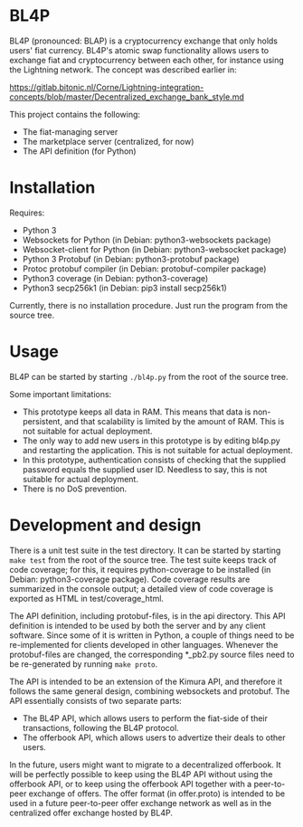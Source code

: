 # BL4P

BL4P (pronounced: BLAP) is a cryptocurrency exchange that only holds users' fiat
currency.
BL4P's atomic swap functionality allows users to exchange fiat and
cryptocurrency between each other, for instance using the Lightning network.
The concept was described earlier in:

https://gitlab.bitonic.nl/Corne/Lightning-integration-concepts/blob/master/Decentralized_exchange_bank_style.md

This project contains the following:

* The fiat-managing server
* The marketplace server (centralized, for now)
* The API definition (for Python)

# Installation

Requires:

* Python 3
* Websockets for Python (in Debian: python3-websockets package)
* Websocket-client for Python (in Debian: python3-websocket package)
* Python 3 Protobuf (in Debian: python3-protobuf package)
* Protoc protobuf compiler (in Debian: protobuf-compiler package)
* Python3 coverage (in Debian: python3-coverage)
* Python3 secp256k1 (in Debian: pip3 install secp256k1)

Currently, there is no installation procedure.
Just run the program from the source tree.

# Usage

BL4P can be started by starting `./bl4p.py` from the root of the source tree.

Some important limitations:

* This prototype keeps all data in RAM.
  This means that data is non-persistent, and that scalability is limited by the
  amount of RAM.
  This is not suitable for actual deployment.
* The only way to add new users in this prototype is by editing bl4p.py and
  restarting the application.
  This is not suitable for actual deployment.
* In this prototype, authentication consists of checking that the supplied
  password equals the supplied user ID.
  Needless to say, this is not suitable for actual deployment.
* There is no DoS prevention.

# Development and design

There is a unit test suite in the test directory.
It can be started by starting `make test` from the root of the source tree.
The test suite keeps track of code coverage; for this, it requires
python-coverage to be installed (in Debian: python3-coverage package).
Code coverage results are summarized in the console output;
a detailed view of code coverage is exported as HTML in test/coverage_html.

The API definition, including protobuf-files, is in the api directory.
This API definition is intended to be used by both the server and by any client
software. Since some of it is written in Python, a couple of things need to be
re-implemented for clients developed in other languages.
Whenever the protobuf-files are changed, the corresponding *_pb2.py source files
need to be re-generated by running `make proto`.

The API is intended to be an extension of the Kimura API, and therefore it
follows the same general design, combining websockets and protobuf.
The API essentially consists of two separate parts:

* The BL4P API, which allows users to perform the fiat-side of their
  transactions, following the BL4P protocol.
* The offerbook API, which allows users to advertize their deals to other users.

In the future, users might want to migrate to a decentralized offerbook.
It will be perfectly possible to keep using the BL4P API without using the
offerbook API, or to keep using the offerbook API together with a peer-to-peer
exchange of offers.
The offer format (in offer.proto) is intended to be used in a future
peer-to-peer offer exchange network as well as in the centralized offer exchange
hosted by BL4P.

